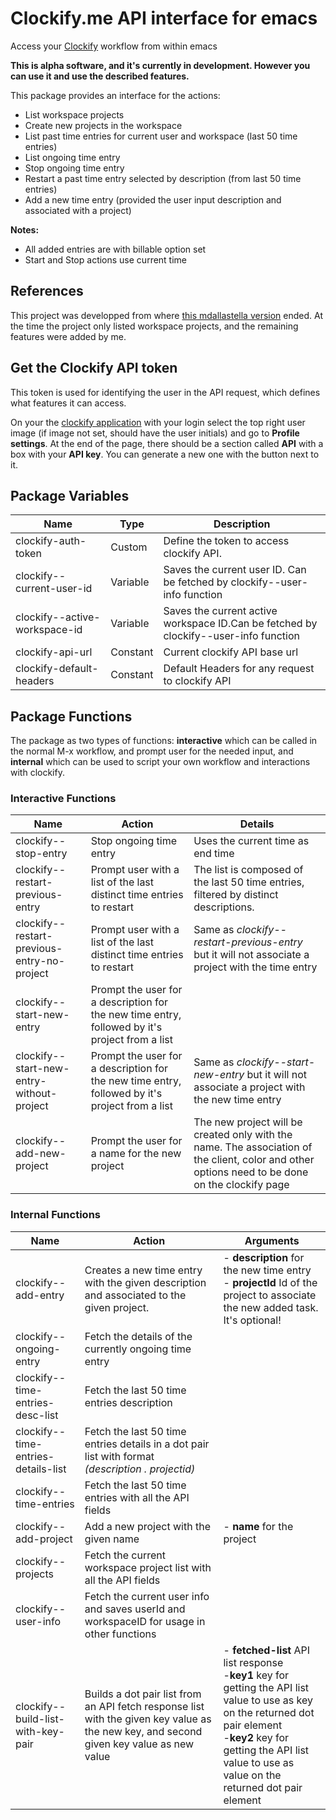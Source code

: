# Clockify.me API interface for emacs

Access your [Clockify](https://clockify.me) workflow from within emacs

**This is alpha software, and it's currently in development. However you can use it and use the described features.**

This package provides an interface for the actions:
- List workspace projects
- Create new projects in the workspace
- List past time entries for current user and workspace (last 50 time entries)
- List ongoing time entry
- Stop ongoing time entry
- Restart a past time entry selected by description (from last 50 time entries)
- Add a new time entry (provided the user input description and associated with a project)

**Notes:**
- All added entries are with billable option set
- Start and Stop actions use current time

## References

This project was developped from where [this mdallastella version](https://github.com/mdallastella/clockify.el/tree/f1080e7b7d5a75ab4675388bce2f8df89a2fcca9) ended. At the time the project only listed workspace projects, and the remaining features were added by me. 

## Get the Clockify API token

This token is used for identifying the user in the API request, which defines what features it can access.

On your the [clockify application](https://app.clockify.me/) with your login select the top right user image (if image not set, should have the user initials) and go to **Profile settings**. At the end of the page, there should be a section called **API** with a box with your **API key**. You can generate a new one with the button next to it.

## Package Variables

|Name|Type|Description|
|---|---|---|
|clockify-auth-token|Custom|Define the token to access clockify API.|
|clockify--current-user-id|Variable|Saves the current user ID. Can be fetched by clockify--user-info function|
|clockify--active-workspace-id|Variable|Saves the current active workspace ID.Can be fetched by clockify--user-info function|
|clockify-api-url|Constant|Current clockify API base url|
|clockify-default-headers|Constant|Default Headers for any request to clockify API|


## Package Functions

The package as two types of functions: **interactive** which can be called in the normal M-x workflow, and prompt user for the needed input, and **internal** which can be used to script your own workflow and interactions with clockify.

### Interactive Functions

|Name|Action|Details|
|---|---|---|
|clockify--stop-entry|Stop ongoing time entry|Uses the current time as end time|
|clockify--restart-previous-entry|Prompt user with a list of the last distinct time entries to restart|The list is composed of the last 50 time entries, filtered by distinct descriptions.|
|clockify--restart-previous-entry-no-project|Prompt user with a list of the last distinct time entries to restart|Same as _clockify--restart-previous-entry_ but it will not associate a project with the time entry|
|clockify--start-new-entry|Prompt the user for a description for the new time entry, followed by it's project from a list||
|clockify--start-new-entry-without-project|Prompt the user for a description for the new time entry, followed by it's project from a list|Same as _clockify--start-new-entry_ but it will not associate a project with the new time entry|
|clockify--add-new-project|Prompt the user for a name for the new project|The new project will be created only with the name. The association of the client, color and other options need to be done on the clockify page|

### Internal Functions

| Name                    | Action | Arguments                           |
|-------------------------|--------|-------------------------------------|
| clockify--add-entry     |Creates a new time entry with the given description and associated to the given project.| - **description** for the new time entry<br /> - **projectId** Id of the project to associate the new added task. It's optional!|
| clockify--ongoing-entry | Fetch the details of the currently ongoing time entry |                                     |
|clockify--time-entries-desc-list |Fetch the last 50 time entries description||
|clockify--time-entries-details-list|Fetch the last 50 time entries details in a dot pair list with format _(description . projectid)_||
|clockify--time-entries|Fetch the last 50 time entries with all the API fields||
|clockify--add-project|Add a new project with the given name|- **name** for the project|
|clockify--projects|Fetch the current workspace project list with all the API fields||
|clockify--user-info|Fetch the current user info and saves userId and workspaceID for usage in other functions||
|clockify--build-list-with-key-pair|Builds a dot pair list from an API fetch response list with the given key value as the new key, and second given key value as new value|- **fetched-list** API list response<br />-**key1** key for getting the API list value to use as key on the returned dot pair element<br />-**key2** key for getting the API list value to use as value on the returned dot pair element|
